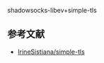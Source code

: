 shadowsocks-libev+simple-tls

## 参考文献
* [IrineSistiana/simple-tls](https://github.com/IrineSistiana/simple-tls)